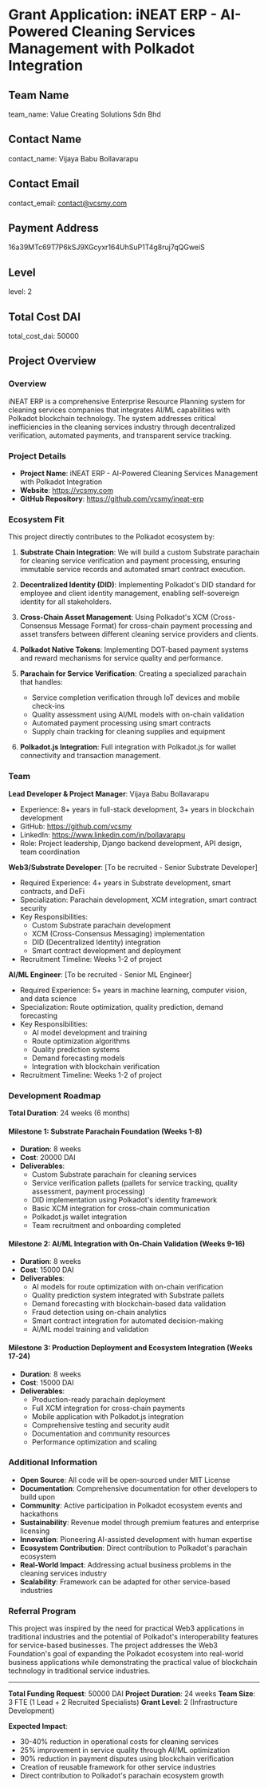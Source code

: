 # Grant Application: iNEAT ERP - AI-Powered Cleaning Services Management with Polkadot Integration

## Team Name
team_name: Value Creating Solutions Sdn Bhd

## Contact Name
contact_name: Vijaya Babu Bollavarapu

## Contact Email
contact_email: contact@vcsmy.com

## Payment Address
16a39MTc69T7P6kSJ9XGcyxr164UhSuP1T4g8ruj7qQGweiS

## Level
level: 2

## Total Cost DAI
total_cost_dai: 50000

## Project Overview

### Overview
iNEAT ERP is a comprehensive Enterprise Resource Planning system for cleaning services companies that integrates AI/ML capabilities with Polkadot blockchain technology. The system addresses critical inefficiencies in the cleaning services industry through decentralized verification, automated payments, and transparent service tracking.

### Project Details
- **Project Name**: iNEAT ERP - AI-Powered Cleaning Services Management with Polkadot Integration
- **Website**: https://vcsmy.com
- **GitHub Repository**: https://github.com/vcsmy/ineat-erp

### Ecosystem Fit
This project directly contributes to the Polkadot ecosystem by:

1. **Substrate Chain Integration**: We will build a custom Substrate parachain for cleaning service verification and payment processing, ensuring immutable service records and automated smart contract execution.

2. **Decentralized Identity (DID)**: Implementing Polkadot's DID standard for employee and client identity management, enabling self-sovereign identity for all stakeholders.

3. **Cross-Chain Asset Management**: Using Polkadot's XCM (Cross-Consensus Message Format) for cross-chain payment processing and asset transfers between different cleaning service providers and clients.

4. **Polkadot Native Tokens**: Implementing DOT-based payment systems and reward mechanisms for service quality and performance.

5. **Parachain for Service Verification**: Creating a specialized parachain that handles:
   - Service completion verification through IoT devices and mobile check-ins
   - Quality assessment using AI/ML models with on-chain validation
   - Automated payment processing using smart contracts
   - Supply chain tracking for cleaning supplies and equipment

6. **Polkadot.js Integration**: Full integration with Polkadot.js for wallet connectivity and transaction management.

### Team

**Lead Developer & Project Manager**: Vijaya Babu Bollavarapu
- Experience: 8+ years in full-stack development, 3+ years in blockchain development
- GitHub: https://github.com/vcsmy
- LinkedIn: https://www.linkedin.com/in/bollavarapu
- Role: Project leadership, Django backend development, API design, team coordination

**Web3/Substrate Developer**: [To be recruited - Senior Substrate Developer]
- Required Experience: 4+ years in Substrate development, smart contracts, and DeFi
- Specialization: Parachain development, XCM integration, smart contract security
- Key Responsibilities: 
  - Custom Substrate parachain development
  - XCM (Cross-Consensus Messaging) implementation
  - DID (Decentralized Identity) integration
  - Smart contract development and deployment
- Recruitment Timeline: Weeks 1-2 of project

**AI/ML Engineer**: [To be recruited - Senior ML Engineer]
- Required Experience: 5+ years in machine learning, computer vision, and data science
- Specialization: Route optimization, quality prediction, demand forecasting
- Key Responsibilities:
  - AI model development and training
  - Route optimization algorithms
  - Quality prediction systems
  - Demand forecasting models
  - Integration with blockchain verification
- Recruitment Timeline: Weeks 1-2 of project

### Development Roadmap
**Total Duration**: 24 weeks (6 months)

#### Milestone 1: Substrate Parachain Foundation (Weeks 1-8)
- **Duration**: 8 weeks
- **Cost**: 20000 DAI
- **Deliverables**:
  - Custom Substrate parachain for cleaning services
  - Service verification pallets (pallets for service tracking, quality assessment, payment processing)
  - DID implementation using Polkadot's identity framework
  - Basic XCM integration for cross-chain communication
  - Polkadot.js wallet integration
  - Team recruitment and onboarding completed

#### Milestone 2: AI/ML Integration with On-Chain Validation (Weeks 9-16)
- **Duration**: 8 weeks
- **Cost**: 15000 DAI
- **Deliverables**:
  - AI models for route optimization with on-chain verification
  - Quality prediction system integrated with Substrate pallets
  - Demand forecasting with blockchain-based data validation
  - Fraud detection using on-chain analytics
  - Smart contract integration for automated decision-making
  - AI/ML model training and validation

#### Milestone 3: Production Deployment and Ecosystem Integration (Weeks 17-24)
- **Duration**: 8 weeks
- **Cost**: 15000 DAI
- **Deliverables**:
  - Production-ready parachain deployment
  - Full XCM integration for cross-chain payments
  - Mobile application with Polkadot.js integration
  - Comprehensive testing and security audit
  - Documentation and community resources
  - Performance optimization and scaling

### Additional Information
- **Open Source**: All code will be open-sourced under MIT License
- **Documentation**: Comprehensive documentation for other developers to build upon
- **Community**: Active participation in Polkadot ecosystem events and hackathons
- **Sustainability**: Revenue model through premium features and enterprise licensing
- **Innovation**: Pioneering AI-assisted development with human expertise
- **Ecosystem Contribution**: Direct contribution to Polkadot's parachain ecosystem
- **Real-World Impact**: Addressing actual business problems in the cleaning services industry
- **Scalability**: Framework can be adapted for other service-based industries

### Referral Program
This project was inspired by the need for practical Web3 applications in traditional industries and the potential of Polkadot's interoperability features for service-based businesses. The project addresses the Web3 Foundation's goal of expanding the Polkadot ecosystem into real-world business applications while demonstrating the practical value of blockchain technology in traditional service industries.

-----

**Total Funding Request**: 50000 DAI
**Project Duration**: 24 weeks
**Team Size**: 3 FTE (1 Lead + 2 Recruited Specialists)
**Grant Level**: 2 (Infrastructure Development)

**Expected Impact**:
- 30-40% reduction in operational costs for cleaning services
- 25% improvement in service quality through AI/ML optimization
- 90% reduction in payment disputes using blockchain verification
- Creation of reusable framework for other service industries
- Direct contribution to Polkadot's parachain ecosystem growth
